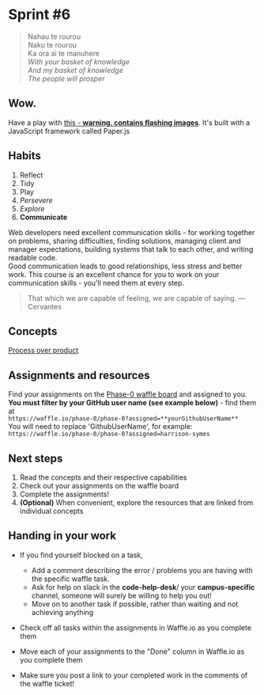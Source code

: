 # Sprint #6

> Nahau te rourou<br>
> Naku te rourou<br>
> Ka ora ai te manuhere<br>
> *With your basket of knowledge*<br>
> *And my basket of knowledge*<br>
> *The people will prosper*<br>
>

## Wow.
Have a play with [this - **warning, contains flashing images**](http://www.staggeringbeauty.com/). It's built with a JavaScript framework called Paper.js

## Habits  
<!-- learn > develop > practice -->
1. Reflect
2. Tidy
3. Play
5. *Persevere*
6. *Explore*
6. **Communicate**

Web developers need excellent communication skills - for working together on problems, sharing difficulties, finding solutions, managing client and manager expectations, building systems that talk to each other, and writing readable code.  
Good communication leads to good relationships, less stress and better work. This course is an excellent chance for you to work on your communication skills - you'll need them at every step.

>That which we are capable of feeling, we are capable of saying. — Cervantes

## Concepts
[Process over product](https://github.com/dev-academy-programme/curriculum/tree/master/concepts/process-over-product)

## Assignments and resources
Find your assignments on the [Phase-0 waffle board](https://waffle.io/phase-0/phase-0) and assigned to you. **You must filter by your GitHub user name (see example below)** - find them at<br> `https://waffle.io/phase-0/phase-0?assigned=**yourGithubUserName**`
<br>
You will need to replace 'GithubUserName', for example:<br> `https://waffle.io/phase-0/phase-0?assigned=harrison-symes`

## Next steps
1. Read the concepts and their respective capabilities
2. Check out your assignments on the waffle board
3. Complete the assignments!
4. **(Optional)** When convenient, explore the resources that are linked from individual concepts

## Handing in your work
- If you find yourself blocked on a task,
  - Add a comment describing the error / problems you are having with the specific waffle task.
  - Ask for help on slack in the **code-help-desk**/ your **campus-specific** channel, someone will surely be willing to help you out!
  - Move on to another task if possible, rather than waiting and not achieving anything


- Check off all tasks within the assignments in Waffle.io as you complete them
- Move each of your assignments to the "Done" column in Waffle.io as you complete them
- Make sure you post a link to your completed work in the comments of the waffle ticket!
